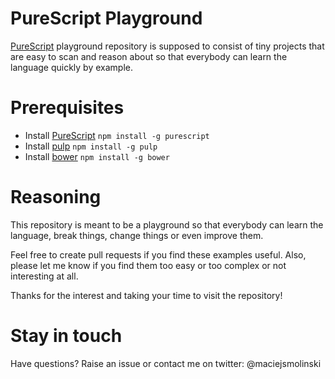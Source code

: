 # PureScript Playground

[PureScript](http://www.purescript.org/) playground repository is supposed to consist of tiny projects that are easy to scan and reason about so that everybody can learn the language quickly by example.

# Prerequisites

* Install [PureScript](http://www.purescript.org/) `npm install -g purescript`
* Install [pulp](https://github.com/purescript-contrib/pulp) `npm install -g pulp`
* Install [bower](https://github.com/bower/bower) `npm install -g bower`

# Reasoning

This repository is meant to be a playground so that everybody can learn the language, break things, change things or even improve them.

Feel free to create pull requests if you find these examples useful. Also, please let me know if you find them too easy or too complex or not interesting at all.

Thanks for the interest and taking your time to visit the repository!

# Stay in touch

Have questions? Raise an issue or contact me on twitter: @maciejsmolinski

